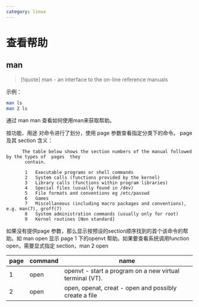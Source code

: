 ```yaml
---
category: linux
---
```

# 查看帮助


## man
>[!quote]
>man - an interface to the on-line reference manuals

示例：
``` bash
man ls
man 2 ls
```

通过 man man 查看如何使用man来获取帮助。

按功能、用途 对命令进行了划分，使用 page 参数查看指定分类下的命令。
page 及其 section 含义：
``` 
      The table below shows the section numbers of the manual followed by the types of  pages  they
       contain.

       1   Executable programs or shell commands
       2   System calls (functions provided by the kernel)
       3   Library calls (functions within program libraries)
       4   Special files (usually found in /dev)
       5   File formats and conventions eg /etc/passwd
       6   Games
       7   Miscellaneous (including macro packages and conventions), e.g. man(7), groff(7)
       8   System administration commands (usually only for root)
       9   Kernel routines [Non standard]

```

如果没有提供page 参数，那么显示按预设的section顺序找到的首个该命令的帮助。如 man open 显示 page 1 下的openvt 帮助。如果要查看系统调用function open，需要显式指定 section，man 2 open

| page | command | name                                                     |
| ---- | ------- | -------------------------------------------------------- |
| 1    | open    | openvt - start a program on a new virtual terminal (VT). |
| 2    | open    |  open, openat, creat - open and possibly create a file   |
